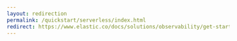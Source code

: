 ```yaml
---
layout: redirection
permalink: /quickstart/serverless/index.html
redirect: https://www.elastic.co/docs/solutions/observability/get-started/opentelemetry/quickstart/serverless/index.html
---
```

